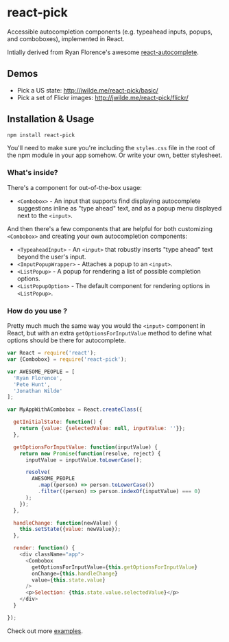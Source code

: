 # react-pick

Accessible autocompletion components (e.g. typeahead inputs, popups, and comboboxes), implemented in React.

Intially derived from Ryan Florence's awesome [react-autocomplete](https://github.com/rackt/react-autocomplete).

## Demos

 - Pick a US state: http://jwilde.me/react-pick/basic/
 - Pick a set of Flickr images: http://jwilde.me/react-pick/flickr/

## Installation & Usage

`npm install react-pick`

You'll need to make sure you're including the `styles.css` file in the root of the npm module in your app somehow. Or write your own, better stylesheet.

### What's inside?

There's a component for out-of-the-box usage:

- `<Combobox>` - An input that supports find displaying autocomplete suggestions inline as "type ahead" text, and as a popup menu displayed next to the `<input>`.

And then there's a few components that are helpful for both customizing `<Combobox>` and creating your own autocompletion components:

- `<TypeaheadInput>` - An `<input>` that robustly inserts "type ahead" text beyond the user's input.
- `<InputPopupWrapper>` - Attaches a popup to an `<input>`.
- `<ListPopup>` - A popup for rendering a list of possible completion options.
- `<ListPopupOption>` - The default component for rendering options in `<ListPopup>`.

### How do you use ?

Pretty much much the same way you would the `<input>` component in React, but with an extra `getOptionsForInputValue` method to define what options should be there for autocomplete.

```js
var React = require('react');
var {Combobox} = require('react-pick');

var AWESOME_PEOPLE = [
  'Ryan Florence',
  'Pete Hunt', 
  'Jonathan Wilde'
];

var MyAppWithACombobox = React.createClass({

  getInitialState: function() {
    return {value: {selectedValue: null, inputValue: ''}};
  },

  getOptionsForInputValue: function(inputValue) {
    return new Promise(function(resolve, reject) {
      inputValue = inputValue.toLowerCase();

      resolve(
        AWESOME_PEOPLE
          .map((person) => person.toLowerCase())
          .filter((person) => person.indexOf(inputValue) === 0)
      );
    });
  },

  handleChange: function(newValue) {
    this.setState({value: newValue});
  },

  render: function() {
    <div className="app">
      <Combobox
        getOptionsForInputValue={this.getOptionsForInputValue}
        onChange={this.handleChange}
        value={this.state.value}
      />
      <p>Selection: {this.state.value.selectedValue}</p>
    </div>
  }

});
```

Check out more [examples](https://github.com/hellojwilde/react-pick/tree/master/examples).

